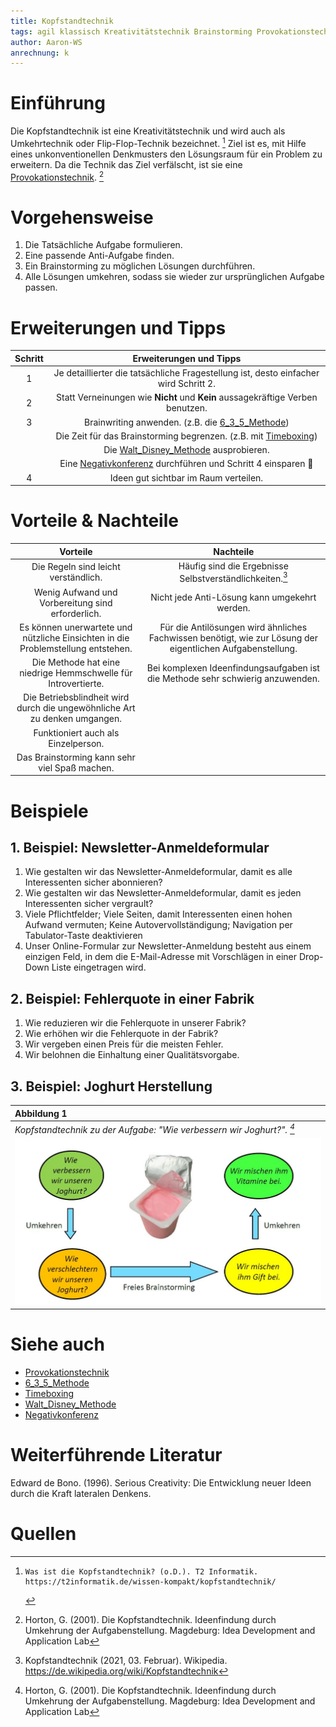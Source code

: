 ```yaml
---
title: Kopfstandtechnik
tags: agil klassisch Kreativitätstechnik Brainstorming Provokationstechnik 6_3_5_Methode Timeboxing Walt_Disney_Methode Negativkonferenz
author: Aaron-WS
anrechnung: k
---
```


# Einführung
Die Kopfstandtechnik ist eine Kreativitätstechnik und wird auch als Umkehrtechnik oder Flip-Flop-Technik bezeichnet. [^1]
Ziel ist es, mit Hilfe eines unkonventionellen Denkmusters den Lösungsraum für ein Problem zu erweitern.
Da die Technik das Ziel verfälscht, ist sie eine [Provokationstechnik](Provokationstechnik.md). [^2]

# Vorgehensweise

1. Die Tatsächliche Aufgabe formulieren.
2. Eine passende Anti-Aufgabe finden.
3. Ein Brainstorming zu möglichen Lösungen durchführen.
4. Alle Lösungen umkehren, sodass sie wieder zur ursprünglichen Aufgabe passen.

# Erweiterungen und Tipps

| Schritt  | Erweiterungen und Tipps |
| :---: | :---: |
| 1 | Je detaillierter die tatsächliche Fragestellung ist, desto einfacher wird Schritt 2. |
| 2 | Statt Verneinungen wie **Nicht** und **Kein** aussagekräftige Verben benutzen. |
| 3 | Brainwriting anwenden. (z.B. die [6_3_5_Methode](6_3_5_Methode.md)) |
|   | Die Zeit für das Brainstorming begrenzen. (z.B. mit [Timeboxing](Timeboxing.md)) |
|   | Die [Walt_Disney_Methode](Walt_Disney_Methode.md) ausprobieren. |
|   | Eine [Negativkonferenz](Negativkonferenz.md) durchführen und Schritt 4 einsparen :slightly_smiling_face:|
| 4 | Ideen gut sichtbar im Raum verteilen. |







# Vorteile & Nachteile

| Vorteile | Nachteile |
| :---:| :---: |
| Die Regeln sind leicht verständlich. | Häufig sind die Ergebnisse Selbstverständlichkeiten.[^3] |
| Wenig Aufwand und Vorbereitung sind erforderlich. | Nicht jede Anti-Lösung kann umgekehrt werden. |
|  Es können unerwartete und nützliche Einsichten in die Problemstellung entstehen. | Für die Antilösungen wird ähnliches Fachwissen benötigt, wie zur Lösung der eigentlichen Aufgabenstellung.|
| Die Methode hat eine niedrige Hemmschwelle für Introvertierte. | Bei komplexen Ideenfindungsaufgaben ist die Methode sehr schwierig anzuwenden. |
| Die Betriebsblindheit wird durch die ungewöhnliche Art zu denken umgangen. |  |
| Funktioniert auch als Einzelperson. | |
| Das Brainstorming kann sehr viel Spaß machen. | |


# Beispiele

## 1. Beispiel: Newsletter-Anmeldeformular

1.	Wie gestalten wir das Newsletter-Anmeldeformular, damit es alle Interessenten sicher abonnieren?
2.	Wie gestalten wir das Newsletter-Anmeldeformular, damit es jeden Interessenten sicher vergrault?
3.	Viele Pflichtfelder; Viele Seiten, damit Interessenten einen hohen Aufwand vermuten; Keine Autovervollständigung; Navigation per Tabulator-Taste deaktivieren
4.	Unser Online-Formular zur Newsletter-Anmeldung besteht aus einem einzigen Feld, in dem die E-Mail-Adresse mit Vorschlägen in einer Drop-Down Liste eingetragen wird.

## 2. Beispiel: Fehlerquote in einer Fabrik

1.	Wie reduzieren wir die Fehlerquote in unserer Fabrik?
2.	Wie erhöhen wir die Fehlerquote in der Fabrik?
3.	Wir vergeben einen Preis für die meisten Fehler.
4.	Wir belohnen die Einhaltung einer Qualitätsvorgabe.

## 3. Beispiel: Joghurt Herstellung

| Abbildung 1 |
| :--- |
| *Kopfstandtechnik zu der Aufgabe: "Wie verbessern wir Joghurt?". [^2]* |
| ![](Kopfstandtechnik/Joghurt-Beispiel.JPG) |

# Siehe auch

* [Provokationstechnik](Provokationstechnik.md)
* [6_3_5_Methode](6_3_5_Methode.md)
* [Timeboxing](Timeboxing.md)
* [Walt_Disney_Methode](Walt_Disney_Methode.md)
* [Negativkonferenz](Negativkonferenz.md)

# Weiterführende Literatur

Edward de Bono. (1996). Serious Creativity: Die Entwicklung neuer Ideen durch die Kraft lateralen Denkens.

# Quellen

[^1]:	 Was ist die Kopfstandtechnik? (o.D.). T2 Informatik. https://t2informatik.de/wissen-kompakt/kopfstandtechnik/
[^2]: Horton, G. (2001). Die Kopfstandtechnik. Ideenfindung durch Umkehrung der Aufgabenstellung. Magdeburg: Idea Development and Application Lab
[^3]: Kopfstandtechnik (2021, 03. Februar). Wikipedia. https://de.wikipedia.org/wiki/Kopfstandtechnik
